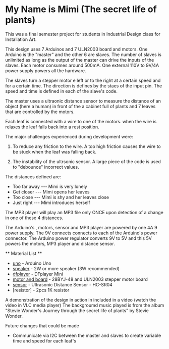 
# My Name is Mimi (The secret life of plants)

This was a final semester project for students in Industrial Design class for Installation Art.

This design uses 7 Arduinos and 7 ULN2003 board and motors. One Arduino is the "master" and the other 6 are  slaves. The number of slaves is unlimited as long as the output of the master can drive the inputs of the slaves. Each motor consumes around 500mA. One external 110V to 9V/4A power supply powers all the hardware.

The slaves turn a stepper motor e left or to the right at a certain speed and for a certain time. The direction is defines by the staes of the input pin. The speed and time is defined in each of the slave's code. 

The master uses a ultraonic distance sensor to measure the distance of an object (here a human) in front of the
a cabinet full of plants and 7 leaves that are controlled by the motors. 

Each leaf is connected with a wire to one of the motors. when the wire is relaxes the leaf falls back into a rest position. 

The major challenges experienced during development were:

1. To reduce any friction to the wire. A too high friction causes the wire to be stuck when the leaf was falling back.

2. The instability of the ultrsonic sensor. A large piece of  the code is used to "debounce" incorrect values.
 
The distances defined are:

- Too far away    --- Mimi is very lonely
- Get closer      --- Mimi opens her leaves
- Too close       --- Mimi is shy and her leaves close 
- Just right      --- Mimi introduces herself

The MP3 player will play an MP3 file only ONCE upon detection of a change in one of these 4 distances.

The Arduino's , motors, sensor and MP3 player are powered by one 4A 9 power supply. The 9V connects connects to each of the Arduino's power connector.  The Arduino power regulator converts 9V to 5V and this 5V powers the motors, MP3 player and distance sensor.

** Material List **

* [uno] - Arduino Uno 
* [speaker] - 2W or more speaker (3W recommended)
* [dfplayer] - DFplayer Mini
* [motor and board] - 28BYJ-48 and ULN2003 stepper motor board
* [sensor] - Ultrasonic Distance Sensor - HC-SR04
* [resistor] - 2pcs 1K resistor


A demonstration of the design in action in included in a video (watch the video in VLC media player)
The backgroumd music played is from the album "Stevie Wonder's Journey through the secret life of plants" 
by Stevie Wonder. 

[uno]:  https://www.arduino.cc/	
[speaker]: https://www.amazon.com/2w-speaker/s?k=2w+speaker
[usb]: https://www.molex.com/molex/products/datasheet.jsp?part=active/0670687041_IO_CONNECTORS.xml
[dfplayer]: https://www.dfrobot.com/product-1121.html
[motor and board]: https://hobbycomponents.com/motors-and-servos/813-stepper-motor-and-uln2003-driver-board
[sensor]: https://www.sparkfun.com/products/15569
[music]: https://www.discogs.com/Stevie-Wonder-Stevie-Wonders-Journey-Through-The-Secret-Life-Of-Plants/master/86450


Future changes that could be made

* Communicate via I2C between the master and slaves to create variable time and speed for each leaf's 	 
